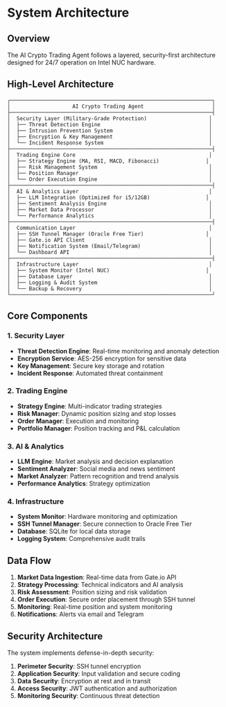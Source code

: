 # System Architecture

## Overview

The AI Crypto Trading Agent follows a layered, security-first architecture designed for 24/7 operation on Intel NUC hardware.

## High-Level Architecture

```
┌─────────────────────────────────────────────────────────────────┐
│                    AI Crypto Trading Agent                      │
├─────────────────────────────────────────────────────────────────┤
│  Security Layer (Military-Grade Protection)                    │
│  ├── Threat Detection Engine                                   │
│  ├── Intrusion Prevention System                               │
│  ├── Encryption & Key Management                               │
│  └── Incident Response System                                  │
├─────────────────────────────────────────────────────────────────┤
│  Trading Engine Core                                           │
│  ├── Strategy Engine (MA, RSI, MACD, Fibonacci)               │
│  ├── Risk Management System                                    │
│  ├── Position Manager                                          │
│  └── Order Execution Engine                                    │
├─────────────────────────────────────────────────────────────────┤
│  AI & Analytics Layer                                          │
│  ├── LLM Integration (Optimized for i5/12GB)                  │
│  ├── Sentiment Analysis Engine                                 │
│  ├── Market Data Processor                                     │
│  └── Performance Analytics                                     │
├─────────────────────────────────────────────────────────────────┤
│  Communication Layer                                           │
│  ├── SSH Tunnel Manager (Oracle Free Tier)                    │
│  ├── Gate.io API Client                                        │
│  ├── Notification System (Email/Telegram)                      │
│  └── Dashboard API                                             │
├─────────────────────────────────────────────────────────────────┤
│  Infrastructure Layer                                          │
│  ├── System Monitor (Intel NUC)                               │
│  ├── Database Layer                                            │
│  ├── Logging & Audit System                                    │
│  └── Backup & Recovery                                         │
└─────────────────────────────────────────────────────────────────┘
```

## Core Components

### 1. Security Layer
- **Threat Detection Engine**: Real-time monitoring and anomaly detection
- **Encryption Service**: AES-256 encryption for sensitive data
- **Key Management**: Secure key storage and rotation
- **Incident Response**: Automated threat containment

### 2. Trading Engine
- **Strategy Engine**: Multi-indicator trading strategies
- **Risk Manager**: Dynamic position sizing and stop losses
- **Order Manager**: Execution and monitoring
- **Portfolio Manager**: Position tracking and P&L calculation

### 3. AI & Analytics
- **LLM Engine**: Market analysis and decision explanation
- **Sentiment Analyzer**: Social media and news sentiment
- **Market Analyzer**: Pattern recognition and trend analysis
- **Performance Analytics**: Strategy optimization

### 4. Infrastructure
- **System Monitor**: Hardware monitoring and optimization
- **SSH Tunnel Manager**: Secure connection to Oracle Free Tier
- **Database**: SQLite for local data storage
- **Logging System**: Comprehensive audit trails

## Data Flow

1. **Market Data Ingestion**: Real-time data from Gate.io API
2. **Strategy Processing**: Technical indicators and AI analysis
3. **Risk Assessment**: Position sizing and risk validation
4. **Order Execution**: Secure order placement through SSH tunnel
5. **Monitoring**: Real-time position and system monitoring
6. **Notifications**: Alerts via email and Telegram

## Security Architecture

The system implements defense-in-depth security:

1. **Perimeter Security**: SSH tunnel encryption
2. **Application Security**: Input validation and secure coding
3. **Data Security**: Encryption at rest and in transit
4. **Access Security**: JWT authentication and authorization
5. **Monitoring Security**: Continuous threat detection